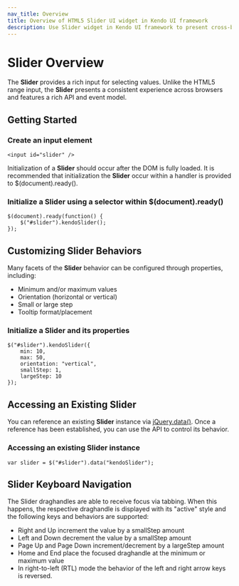 ```yaml
---
nav_title: Overview
title: Overview of HTML5 Slider UI widget in Kendo UI framework
description: Use Slider widget in Kendo UI framework to present cross-browser consistent experiences, read the documentation to get started.
---
```


# Slider Overview

The **Slider** provides a rich input for selecting values. Unlike the HTML5
range input, the **Slider** presents a consistent experience across browsers and features a rich
API and event model.

## Getting Started

### Create an input element

    <input id="slider" />

Initialization of a **Slider** should occur after the DOM is fully loaded. It is recommended that
initialization the **Slider** occur within a handler is provided to $(document).ready().

### Initialize a Slider using a selector within $(document).ready()

    $(document).ready(function() {
        $("#slider").kendoSlider();
    });

## Customizing Slider Behaviors

Many facets of the **Slider** behavior can be configured through
properties, including:

*   Minimum and/or maximum values
*   Orientation (horizontal or vertical)
*   Small or large step
*   Tooltip format/placement

### Initialize a Slider and its properties

    $("#slider").kendoSlider({
        min: 10,
        max: 50,
        orientation: "vertical",
        smallStep: 1,
        largeStep: 10
    });

## Accessing an Existing Slider

You can reference an existing **Slider** instance via
[jQuery.data()](http://api.jquery.com/jQuery.data/). Once a reference has been established, you can
use the API to control its behavior.

### Accessing an existing Slider instance

    var slider = $("#slider").data("kendoSlider");

## Slider Keyboard Navigation

The Slider draghandles are able to receive focus via tabbing. When this happens, the respective draghandle is displayed with its "active" style
and the following keys and behaviors are supported:

*	Right and Up increment the value by a smallStep amount
*	Left and Down decrement the value by a smallStep amount
*	Page Up and Page Down increment/decrement by a largeStep amount
*	Home and End place the focused draghandle at the minimum or maximum value
*	In right-to-left (RTL) mode the behavior of the left and right arrow keys is reversed.
